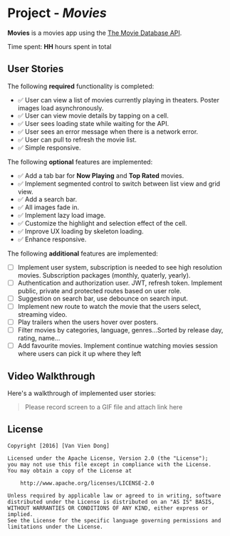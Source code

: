 # Project - _Movies_

**Movies** is a movies app using the [The Movie Database API](https://developers.themoviedb.org/3).

Time spent: **HH** hours spent in total

## User Stories

The following **required** functionality is completed:

- ✅ User can view a list of movies currently playing in theaters. Poster images load asynchronously.
- ✅ User can view movie details by tapping on a cell.
- ✅ User sees loading state while waiting for the API.
- ✅ User sees an error message when there is a network error.
- ✅ User can pull to refresh the movie list.
- ✅ Simple responsive.

The following **optional** features are implemented:

- ✅ Add a tab bar for **Now Playing** and **Top Rated** movies.
- ✅ Implement segmented control to switch between list view and grid view.
- ✅ Add a search bar.
- ✅ All images fade in.
- ✅ Implement lazy load image.
- ✅ Customize the highlight and selection effect of the cell.
- ✅ Improve UX loading by skeleton loading.
- ✅ Enhance responsive.

The following **additional** features are implemented:

- [ ] Implement user system, subscription is needed to see high resolution movies. Subscription packages (monthly, quaterly, yearly).
- [ ] Authentication and authorization user. JWT, refresh token. Implement public, private and protected routes based on user role.
- [ ] Suggestion on search bar, use debounce on search input.
- [ ] Implement new route to watch the movie that the users select, streaming video.
- [ ] Play trailers when the users hover over posters.
- [ ] Filter movies by categories, language, genres...Sorted by release day, rating, name...
- [ ] Add favourite movies. Implement continue watching movies session where users can pick it up where they left

## Video Walkthrough

Here's a walkthrough of implemented user stories:

> Please record screen to a GIF file and attach link here

## License

    Copyright [2016] [Van Vien Dong]

    Licensed under the Apache License, Version 2.0 (the "License");
    you may not use this file except in compliance with the License.
    You may obtain a copy of the License at

        http://www.apache.org/licenses/LICENSE-2.0

    Unless required by applicable law or agreed to in writing, software
    distributed under the License is distributed on an "AS IS" BASIS,
    WITHOUT WARRANTIES OR CONDITIONS OF ANY KIND, either express or implied.
    See the License for the specific language governing permissions and
    limitations under the License.
